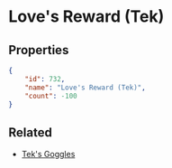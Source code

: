 # Love's Reward (Tek)

<no description available>

## Properties

```json
{
    "id": 732,
    "name": "Love's Reward (Tek)",
    "count": -100
}
```

## Related

- [Tek's Goggles](../items/20807-tek-s-goggles.md)


